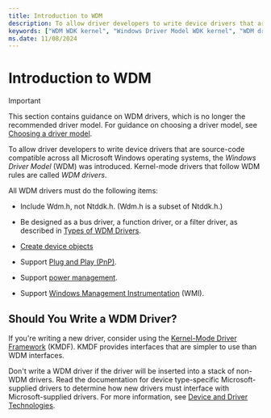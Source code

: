 ```yaml
---
title: Introduction to WDM
description: To allow driver developers to write device drivers that are source-code compatible across all Microsoft Windows operating systems, the Windows Driver Model (WDM) was introduced. Kernel-mode drivers that follow WDM rules are called WDM drivers.
keywords: ["WDM WDK kernel", "Windows Driver Model WDK kernel", "WDM drivers WDK kernel", "Wdm.h", "Ntddk.h", "WDM drivers WDK kernel , about WDM drivers"]
ms.date: 11/08/2024
---
```


# Introduction to WDM

> [!IMPORTANT]
> This section contains guidance on WDM drivers, which is no longer the recommended driver model. For guidance on choosing a driver model, see [Choosing a driver model](../gettingstarted/choosing-a-driver-model.md).

To allow driver developers to write device drivers that are source-code compatible across all Microsoft Windows operating systems, the *Windows Driver Model* (WDM) was introduced. Kernel-mode drivers that follow WDM rules are called *WDM drivers*.

All WDM drivers must do the following items:

- Include Wdm.h, not Ntddk.h. (Wdm.h is a subset of Ntddk.h.)

- Be designed as a bus driver, a function driver, or a filter driver, as described in [Types of WDM Drivers](types-of-wdm-drivers.md).

- [Create device objects](creating-a-device-object.md)

- Support [Plug and Play (PnP)](introduction-to-plug-and-play.md).

- Support [power management](./introduction-to-power-management.md).

- Support [Windows Management Instrumentation](implementing-wmi.md) (WMI).

## Should You Write a WDM Driver?

If you're writing a new driver, consider using the [Kernel-Mode Driver Framework](../wdf/index.md) (KMDF). KMDF provides interfaces that are simpler to use than WDM interfaces.

Don't write a WDM driver if the driver will be inserted into a stack of non-WDM drivers. Read the documentation for device type-specific Microsoft-supplied drivers to determine how new drivers must interface with Microsoft-supplied drivers. For more information, see [Device and Driver Technologies](../index.yml).
